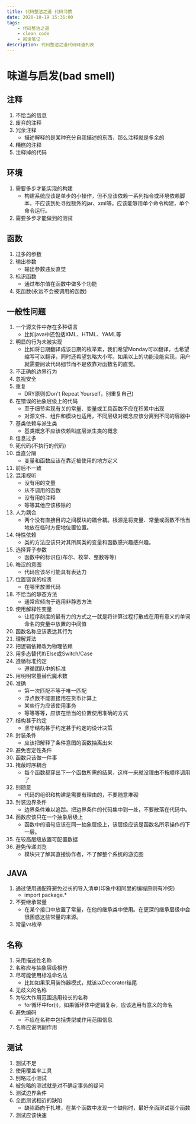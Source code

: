 ```yaml
---
title: 代码整洁之道 代码习惯
date: 2020-10-19 15:36:00
tags:
    - 代码整洁之道
    - clean code
    - 阅读笔记
description: 代码整洁之道代码味道列表
---
```


# 味道与启发(bad smell)

## 注释
1. 不恰当的信息
2. 废弃的注释
3. 冗余注释
    - 描述解释的是某种充分自我描述的东西，那么注释就是多余的
4. 糟糕的注释
5. 注释掉的代码

## 环境
1. 需要多步才能实现的构建
    - 构建系统应该是单步的小操作，但不应该依赖一系列指令或环境依赖脚本，不应该到处寻找额外的jar、xml等。应该能够用单个命令构建，单个命令运行。
2. 需要多步才能做到的测试

## 函数
1. 过多的参数
2. 输出参数
    - 输出参数违反直觉
3. 标识函数
    - 通过布尔值在函数中做多个功能
4. 死函数(永远不会被调用的函数)

## 一般性问题
1. 一个源文件中存在多种语言
    - 比如java中还包括XML、HTML、YAML等
2. 明显的行为未被实现
    - 比如将日期翻译成该日期的枚举累，我们希望Monday可以翻译，也希望缩写可以翻译，同时还希望忽略大小写。如果以上的功能没能实现，用户就需要阅读代码细节而不是依靠对函数名的直觉。
3. 不正确的边界行为
4. 忽视安全
5. 重复
    - DRY原则(Don't Repeat Yourself，别重复自己)
6. 在错误的抽象层级上的代码
    - 至于细节实现有关的常量、变量或工具函数不应在积累中出现
    - 对源文件、组件和模块也适用，不同层级对概念应该分离到不同的容器中
7. 基类依赖与派生类
    - 基类概念不应该依赖叫底层派生类的概念
8. 信息过多
9. 死代码(不执行的代码)
10. 垂直分隔
    - 变量和函数应该在靠近被使用的地方定义
11. 前后不一致
12. 混淆视听
    - 没有用的变量
    - 从不调用的函数
    - 没有用的注释
    - 等等其他应该移除的
13. 人为耦合
    - 两个没有直接目的之间模块的耦合耦。根源是将变量、常量或函数不恰当地放在临时方便地位置位置。
14. 特性依赖
    - 类的方法应该只对其所属类的变量和函数感兴趣感兴趣。
15. 选择算子参数
    - 函数中的标识位(布尔、枚举、整数等等)
16. 晦涩的意图
    - 代码应该尽可能具有表达力
17. 位置错误的权责
    - 在哪里放置代码
18. 不恰当的静态方法
    - 通常应倾向于选用非静态方法
19. 使用解释性变量
    - 让程序刻度的最有力的方式之一就是将计算过程打散成在用有意义的单词命名的变量中放置的中间值
20. 函数名称应该表达其行为
21. 理解算法
22. 把逻辑依赖改为物理依赖
23. 用多态替代If/Else或Switch/Case
24. 遵循标准约定
    - 遵循团队中的标准
25. 用明明常量替代魔术数
26. 准确
    - 第一次匹配不等于唯一匹配
    - 浮点数不能直接用在货币计算上
    - 某些行为应该使用事务
    - 等等等等，应该在恰当的位置使用准确的方式
27. 结构甚于约定
    - 坚守结构甚于约定甚于约定的设计决策
28. 封装条件
    - 应该把解释了条件意图的函数抽离出来
29. 避免否定性条件
30. 函数只该做一件事
31. 掩蔽时序耦合
    - 每个函数都穿出下一个函数所需的结果，这样一来就没理由不按顺序调用了
32. 别随意
    - 代码的组织和构建是需要有理由的，不要随意堆砌
33. 封装边界条件
    - 边界条件难以追踪。把边界条件的代码集中到一处，不要散落在代码中。
34. 函数应该只在一个抽象层级上
    - 函数中的语句应该在同一抽象层级上，该层级应该是函数名所示操作的下一层。
35. 在较高层级放置可配置数据
36. 避免传递浏览
    - 模块只了解其直接协作者，不了解整个系统的游览图

## JAVA
1. 通过使用通配符避免过长的导入清单(印象中和阿里的编程原则有冲突)
    - import package.*
2. 不要继承常量
    - 在某个接口中放置了常量，在他的继承类中使用。在更深的继承层级中会很困惑这些常量的来源。
3. 常量vs枚举

## 名称
1. 采用描述性名称
2. 名称应与抽象层级相符
3. 尽可能使用标准命名法
    - 比如如果采用装饰器模式，就该以Decorator结尾
4. 无歧义的名称
5. 为较大作用范围选用较长的名称
    - for循环中for(i)，如果循环体中逻辑复杂，应该选用有意义的命名
6. 避免编码
    - 不应在名称中包括类型或作用范围信息
7. 名称应说明副作用

## 测试
1. 测试不足
2. 使用覆盖率工具
3. 别略过小测试
4. 被忽略的测试就是对不确定事务的疑问
5. 测试边界条件
6. 全面测试相近的缺陷
    - 缺陷趋向于扎堆，在某个函数中发现一个缺陷时，最好全面测试那个函数
7. 测试应该快速